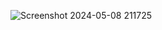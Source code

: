 ![Screenshot 2024-05-08 211725](https://github.com/RigonP/Shortly/assets/120684946/2840bcef-f074-42c1-a345-f8345c291ca5)
